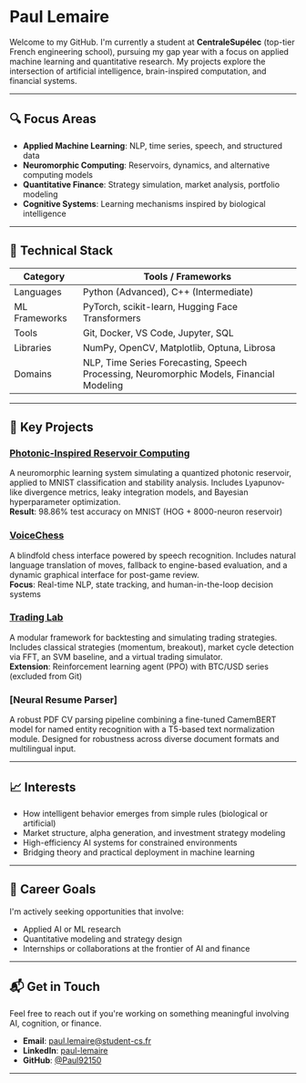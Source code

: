# Paul Lemaire

Welcome to my GitHub. I'm currently a student at **CentraleSupélec** (top-tier French engineering school), pursuing my gap year with a focus on applied machine learning and quantitative research. My projects explore the intersection of artificial intelligence, brain-inspired computation, and financial systems.

---

## 🔍 Focus Areas

- **Applied Machine Learning**: NLP, time series, speech, and structured data
- **Neuromorphic Computing**: Reservoirs, dynamics, and alternative computing models
- **Quantitative Finance**: Strategy simulation, market analysis, portfolio modeling
- **Cognitive Systems**: Learning mechanisms inspired by biological intelligence

---

## 🔧 Technical Stack

| Category        | Tools / Frameworks                                             |
|----------------|----------------------------------------------------------------|
| Languages       | Python (Advanced), C++ (Intermediate)                         |
| ML Frameworks   | PyTorch, scikit-learn, Hugging Face Transformers              |
| Tools           | Git, Docker, VS Code, Jupyter, SQL                            |
| Libraries       | NumPy, OpenCV, Matplotlib, Optuna, Librosa                    |
| Domains         | NLP, Time Series Forecasting, Speech Processing, Neuromorphic Models, Financial Modeling |

---

## 📂 Key Projects

### [Photonic-Inspired Reservoir Computing](https://github.com/Paul92150/photonic-reservoir)
A neuromorphic learning system simulating a quantized photonic reservoir, applied to MNIST classification and stability analysis. Includes Lyapunov-like divergence metrics, leaky integration models, and Bayesian hyperparameter optimization.  
**Result**: 98.86% test accuracy on MNIST (HOG + 8000-neuron reservoir)

### [VoiceChess](https://github.com/Paul92150/vocalchess)
A blindfold chess interface powered by speech recognition. Includes natural language translation of moves, fallback to engine-based evaluation, and a dynamic graphical interface for post-game review.  
**Focus**: Real-time NLP, state tracking, and human-in-the-loop decision systems

### [Trading Lab](https://github.com/Paul92150/trading-lab)
A modular framework for backtesting and simulating trading strategies. Includes classical strategies (momentum, breakout), market cycle detection via FFT, an SVM baseline, and a virtual trading simulator.  
**Extension**: Reinforcement learning agent (PPO) with BTC/USD series (excluded from Git)

### [Neural Resume Parser]
A robust PDF CV parsing pipeline combining a fine-tuned CamemBERT model for named entity recognition with a T5-based text normalization module. Designed for robustness across diverse document formats and multilingual input.


---

## 📈 Interests

- How intelligent behavior emerges from simple rules (biological or artificial)
- Market structure, alpha generation, and investment strategy modeling
- High-efficiency AI systems for constrained environments
- Bridging theory and practical deployment in machine learning

---

## 🎯 Career Goals

I'm actively seeking opportunities that involve:

- Applied AI or ML research
- Quantitative modeling and strategy design
- Internships or collaborations at the frontier of AI and finance

---

## 📬 Get in Touch

Feel free to reach out if you're working on something meaningful involving AI, cognition, or finance.

- **Email**: paul.lemaire@student-cs.fr  
- **LinkedIn**: [paul-lemaire](https://www.linkedin.com/in/paul-lemaire-aa0369289)  
- **GitHub**: [@Paul92150](https://github.com/Paul92150)

---
